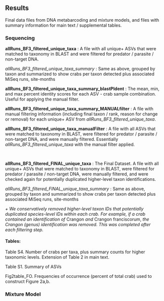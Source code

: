 ## Results

Final data files from DNA metabarcoding and mixture models, and files with summary information for main text / supplemental tables. 

### Sequencing

**allRuns_BF3_filtered_unique_taxa** : A file with all unique+ ASVs that were matched to taxonomy in BLAST and were filtered for predator / parasite / non-target DNA.

*allRuns_BF3_filtered_unique_taxa_summary* : Same as above, grouped by taxon and summarized to show crabs per taxon detected plus associated MiSeq runs, site-months

**allRuns_BF3_filtered_unique_taxa_summary_blastPIdent** : The mean, min, and max percent identity scores for each ASV - crab sample combination. Useful for applying the manual filter.
<br>

**allRuns_BF3_filtered_unique_taxa_summary_MANUALfilter** : A file with manual filtering information (including final taxon / rank, reason for change or removal) for each unique+ ASV from *allRuns_BF3_filtered_unique_taxa*.


**allRuns_BF3_filtered_unique_taxa_manualFilter** : A file with all ASVs that were matched to taxonomy in BLAST, were filtered for predator / parasite / non-target DNA, and were manually filtered. Essentially *allRuns_BF3_filtered_unique_taxa* with the manual filter applied.

<br>

**allRuns_BF3_filtered_FINAL_unique_taxa** : The Final Dataset. A file with all unique+ ASVs that were matched to taxonomy in BLAST, were filtered for predator / parasite / non-target DNA, were manually filtered, and were checked again for potentially duplicated higher-level taxon identifications. 

*allRuns_BF3_filtered_FINAL_unique_taxa_summary* : Same as above, grouped by taxon and summarized to show crabs per taxon detected plus associated MiSeq runs, site-months

*+ We conservatively removed higher-level taxon IDs that potentially duplicated species-level IDs within each crab. For example, if a crab contained an identification of* Crangon *and* Crangon franciscorum, *the Crangon (genus) identification was removed. This was completed after each filtering step.*


#### Tables:

Table S4. Number of crabs per taxa, plus summary counts for higher taxonomic levels. Extension of Table 2 in main text.

Table S1. Summary of ASVs

Fig2table_FO. Frequencies of occurrence (percent of total crab) used to construct Figure 2a,b. 


### Mixture Model 